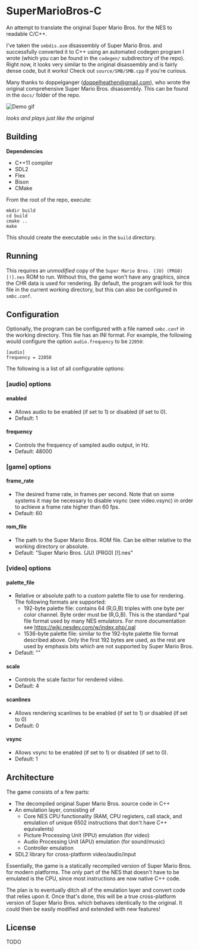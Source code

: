 SuperMarioBros-C
================

An attempt to translate the original Super Mario Bros. for the NES to readable C/C++.

I've taken the `smbdis.asm` disassembly of Super Mario Bros. and successfully converted it to C++ using an automated codegen program I wrote (which you can be found in the `codegen/` subdirectory of the repo). Right now, it looks very similar to the original disassembly and is fairly dense code, but it works! Check out `source/SMB/SMB.cpp` if you're curious.

Many thanks to doppelganger (doppelheathen@gmail.com), who wrote the original comprehensive Super Mario Bros. disassembly. This can be found in the `docs/` folder of the repo.

![Demo gif](https://github.com/MitchellSternke/SuperMarioBros-C/raw/master/demo.gif)

*looks and plays just like the original*

Building
--------

**Dependencies**
- C++11 compiler
- SDL2
- Flex
- Bison
- CMake

From the root of the repo, execute:
```
mkdir build
cd build
cmake ..
make
```

This should create the executable `smbc` in the `build` directory.

Running
-------

This requires an *unmodified* copy of the `Super Mario Bros. (JU) (PRG0) [!].nes` ROM to run. Without this, the game won't have any graphics, since the CHR data is used for rendering. By default, the program will look for this file in the current working directory, but this can also be configured in `smbc.conf`.

Configuration
-------------

Optionally, the program can be configured with a file named `smbc.conf` in the working directory. This file has an INI format. For example, the following would configure the option `audio.frequency` to be `22050`:

```
[audio]
frequency = 22050
```

The following is a list of all configurable options:

### [audio] options

#### enabled

- Allows audio to be enabled (if set to 1) or disabled (if set to 0).
- Default: 1

#### frequency

- Controls the frequency of sampled audio output, in Hz.
- Default: 48000

### [game] options

#### frame_rate

- The desired frame rate, in frames per second. Note that on some systems it may be necessary to disable vsync (see video.vsync) in order to achieve a frame rate higher than 60 fps.
- Default: 60

#### rom_file

- The path to the Super Mario Bros. ROM file. Can be either relative to the working directory or absolute.
- Default: "Super Mario Bros. (JU) (PRG0) [!].nes"

### [video] options

#### palette_file

- Relative or absolute path to a custom palette file to use for rendering. The following formats are supported:
  - 192-byte palette file: contains 64 (R,G,B) triples with one byte per color channel. Byte order must be (R,G,B). This is the standard *.pal file format used by many NES emulators. For more documentation see https://wiki.nesdev.com/w/index.php/.pal
  - 1536-byte palette file: similar to the 192-byte palette file format described above. Only the first 192 bytes are used, as the rest are used by emphasis bits which are not supported by Super Mario Bros.
- Default: ""

#### scale

- Controls the scale factor for rendered video.
- Default: 4

#### scanlines

- Allows rendering scanlines to be enabled (if set to 1) or disabled (if set to 0)
- Default: 0

#### vsync

- Allows vsync to be enabled (if set to 1) or disabled (if set to 0).
- Default: 1

Architecture
------------

The game consists of a few parts:
- The decompiled original Super Mario Bros. source code in C++
- An emulation layer, consisting of
  - Core NES CPU functionality (RAM, CPU registers, call stack, and emulation of unique 6502 instructions that don't have C++ equivalents)
  - Picture Processing Unit (PPU) emulation (for video)
  - Audio Processing Unit (APU) emulation (for sound/music)
  - Controller emulation
- SDL2 library for cross-platform video/audio/input

Essentially, the game is a statically recompiled version of Super Mario Bros. for modern platforms. The only part of the NES that doesn't have to be emulated is the CPU, since most instructions are now native C++ code.

The plan is to eventually ditch all of the emulation layer and convert code that relies upon it. Once that's done, this will be a true cross-platform version of Super Mario Bros. which behaves identically to the original. It could then be easily modified and extended with new features!

License
-------

TODO
